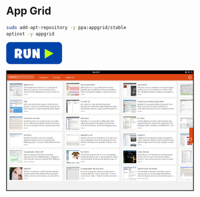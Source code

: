 # App Grid
```bash
sudo add-apt-repository -y ppa:appgrid/stable
aptinst -y appgrid
```
[![bashrun](../images/bashrun.png)](br:appgrid)

![appimagelauncher](../images/appgrid.png)